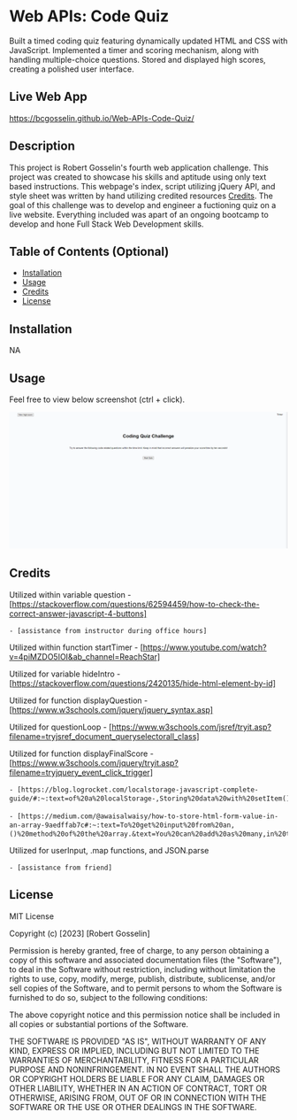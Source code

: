 # Web APIs: Code Quiz
Built a timed coding quiz featuring dynamically updated HTML and CSS with JavaScript. Implemented a timer and scoring mechanism, along with handling multiple-choice questions. Stored and displayed high scores, creating a polished user interface.

## Live Web App

https://bcgosselin.github.io/Web-APIs-Code-Quiz/

## Description

This project is Robert Gosselin's fourth web application challenge. This project was created to showcase his skills and aptitude using only text based instructions. This webpage's index, script utilizing jQuery API, and style sheet was written by hand utilizing credited resources [Credits](#credits). The goal of this challenge was to develop and engineer a fuctioning quiz on a live website. Everything included was apart of an ongoing bootcamp to develop and hone Full Stack Web Development skills.

## Table of Contents (Optional)

- [Installation](#installation)
- [Usage](#usage)
- [Credits](#credits)
- [License](#license)

## Installation

NA

## Usage

Feel free to view below screenshot (ctrl + click).

![alt text](assets/images/screenshot.png)

## Credits

Utilized within variable question
    - [https://stackoverflow.com/questions/62594459/how-to-check-the-correct-answer-javascript-4-buttons]

    - [assistance from instructor during office hours]

Utilized within function startTimer
    - [https://www.youtube.com/watch?v=4piMZDO5IOI&ab_channel=ReachStar]

Utilized for variable hideIntro
    - [https://stackoverflow.com/questions/2420135/hide-html-element-by-id]

Utilized for function displayQuestion
    - [https://www.w3schools.com/jquery/jquery_syntax.asp]

Utilized for questionLoop
    - [https://www.w3schools.com/jsref/tryit.asp?filename=tryjsref_document_queryselectorall_class]

Utilized for function displayFinalScore
    - [https://www.w3schools.com/jquery/tryit.asp?filename=tryjquery_event_click_trigger]

    - [https://blog.logrocket.com/localstorage-javascript-complete-guide/#:~:text=of%20a%20localStorage-,Storing%20data%20with%20setItem(),the%20value%20attached%20to%20it]

    - [https://medium.com/@awaisalwaisy/how-to-store-html-form-value-in-an-array-9aedffab7c#:~:text=To%20get%20input%20from%20an,()%20method%20of%20the%20array.&text=You%20can%20add%20as%20many,in%20the%20array%20as%20needed]

Utilized for userInput, .map functions, and JSON.parse

    - [assistance from friend]





## License

MIT License

Copyright (c) [2023] [Robert Gosselin]

Permission is hereby granted, free of charge, to any person obtaining a copy
of this software and associated documentation files (the "Software"), to deal
in the Software without restriction, including without limitation the rights
to use, copy, modify, merge, publish, distribute, sublicense, and/or sell
copies of the Software, and to permit persons to whom the Software is
furnished to do so, subject to the following conditions:

The above copyright notice and this permission notice shall be included in all
copies or substantial portions of the Software.

THE SOFTWARE IS PROVIDED "AS IS", WITHOUT WARRANTY OF ANY KIND, EXPRESS OR
IMPLIED, INCLUDING BUT NOT LIMITED TO THE WARRANTIES OF MERCHANTABILITY,
FITNESS FOR A PARTICULAR PURPOSE AND NONINFRINGEMENT. IN NO EVENT SHALL THE
AUTHORS OR COPYRIGHT HOLDERS BE LIABLE FOR ANY CLAIM, DAMAGES OR OTHER
LIABILITY, WHETHER IN AN ACTION OF CONTRACT, TORT OR OTHERWISE, ARISING FROM,
OUT OF OR IN CONNECTION WITH THE SOFTWARE OR THE USE OR OTHER DEALINGS IN THE
SOFTWARE.
